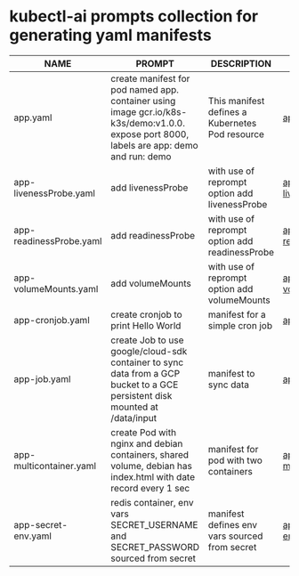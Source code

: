 # kubectl-ai prompts collection for generating yaml manifests 

| NAME | PROMPT | DESCRIPTION | EXAMPLE |
|----------------------|--------------------------------------------------------------------|-----------------------------------|-------------------------------------|
| app.yaml | create manifest for pod named app. container using image gcr.io/k8s-k3s/demo:v1.0.0. expose port 8000, labels are app: demo and run: demo | This manifest defines a Kubernetes Pod resource|[app.yaml](yaml/app.yaml) |
| app-livenessProbe.yaml | add livenessProbe | with use of reprompt option add livenessProbe | [app-livenessProbe.yaml](yaml/app-livenessProbe.yaml) |
| app-readinessProbe.yaml | add readinessProbe | with use of reprompt option add readinessProbe | [app-readinessProbe.yaml](yaml/app-readinessProbe.yaml) |
| app-volumeMounts.yaml | add volumeMounts | with use of reprompt option add volumeMounts | [app-volumeMounts.yaml](yaml/app-volumeMounts.yaml) |
| app-cronjob.yaml | create cronjob to print Hello World | manifest for a simple cron job | [app-cronjob.yaml](yaml/app-cronjob.yaml) |
| app-job.yaml | create Job to use google/cloud-sdk container to sync data from a GCP bucket to a GCE persistent disk mounted at /data/input | manifest to sync data | [app-job.yaml](yaml/app-job.yaml) |
| app-multicontainer.yaml | create Pod with nginx and debian containers, shared volume, debian has index.html with date record every 1 sec | manifest for pod with two containers | [app-multicontainer.yaml](yaml/app-multicontainer.yaml) |
| app-secret-env.yaml | redis container, env vars SECRET_USERNAME and SECRET_PASSWORD sourced from secret | manifest defines env vars sourced from secret | [app-secret-env.yaml](yaml/app-secret-env.yaml) |